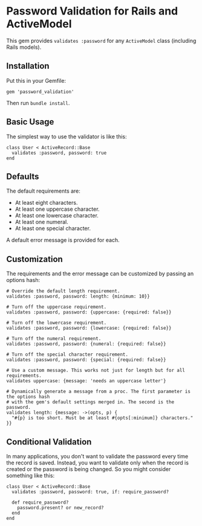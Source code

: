 # Password Validation for Rails and ActiveModel

This gem provides `validates :password` for any `ActiveModel` class (including Rails
models).

## Installation

Put this in your Gemfile:

`gem 'password_validation'`

Then run `bundle install`.

## Basic Usage

The simplest way to use the validator is like this:

    class User < ActiveRecord::Base
      validates :password, password: true
    end

## Defaults

The default requirements are:

* At least eight characters.
* At least one uppercase character.
* At least one lowercase character.
* At least one numeral.
* At least one special character.

A default error message is provided for each.

## Customization

The requirements and the error message can be customized by passing an options hash:
    
    # Override the default length requirement.
    validates :password, password: length: {minimum: 10}}
    
    # Turn off the uppercase requirement.
    validates :password, password: {uppercase: {required: false}}
    
    # Turn off the lowercase requirement.
    validates :password, password: {lowercase: {required: false}}
    
    # Turn off the numeral requirement.
    validates :password, password: {numeral: {required: false}}
    
    # Turn off the special character requirement.
    validates :password, password: {special: {required: false}}
    
    # Use a custom message. This works not just for length but for all requirements.
    validates uppercase: {message: 'needs an uppercase letter'}
    
    # Dynamically generate a message from a proc. The first parameter is the options hash
    # with the gem's default settings merged in. The second is the password.
    validates length: {message: ->(opts, p) {
      "#{p} is too short. Must be at least #{opts[:minimum]} characters."
    }}

## Conditional Validation

In many applications, you don't want to validate the password every time the record is
saved. Instead, you want to validate only when the record is created or the password is
being changed. So you might consider something like this:

    class User < ActiveRecord::Base
      validates :password, password: true, if: require_password?
      
      def require_password?
        password.present? or new_record?
      end
    end